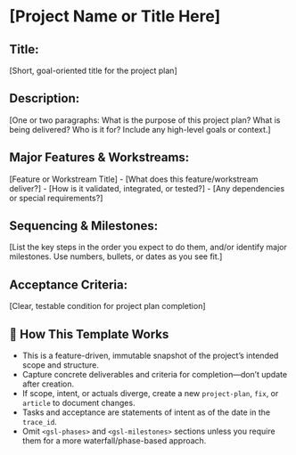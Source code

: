 <gsl-template type="project-plan" trace_id="YYYYMMDDTHHMMSS±HHMM">
<gsl-header>

# [Project Name or Title Here]
</gsl-header>

<gsl-block>
<gsl-label>

## Title:
</gsl-label>
<gsl-title>
[Short, goal-oriented title for the project plan]
</gsl-title>

<gsl-label>

## Description:
</gsl-label>
<gsl-description>
[One or two paragraphs: What is the purpose of this project plan? What is being delivered? Who is it for? Include any high-level goals or context.]
</gsl-description>

<gsl-label>

## Major Features & Workstreams:
</gsl-label>
<gsl-tasks>

<gsl-task>
<gsl-task-title>[Feature or Workstream Title]</gsl-task-title>
<gsl-note>
- [What does this feature/workstream deliver?]
- [How is it validated, integrated, or tested?]
- [Any dependencies or special requirements?]
</gsl-note>
</gsl-task>

<!-- Add more <gsl-task> blocks as needed for each major feature, fix, or workstream -->

</gsl-tasks>

<gsl-label>

## Sequencing & Milestones:
</gsl-label>
<gsl-description>
[List the key steps in the order you expect to do them, and/or identify major milestones. Use numbers, bullets, or dates as you see fit.]
</gsl-description>

<gsl-label>

## Acceptance Criteria:
</gsl-label>
<gsl-acceptance-criteria>
<gsl-criterion>
[Clear, testable condition for project plan completion]
</gsl-criterion>
<!-- Add more <gsl-criterion> blocks as needed -->
</gsl-acceptance-criteria>
</gsl-block>

<gsl-template-guide>

## 📌 How This Template Works

- This is a feature-driven, immutable snapshot of the project’s intended scope and structure.
- Capture concrete deliverables and criteria for completion—don’t update after creation.
- If scope, intent, or actuals diverge, create a new `project-plan`, `fix`, or `article` to document changes.
- Tasks and acceptance are statements of intent as of the date in the `trace_id`.
- Omit `<gsl-phases>` and `<gsl-milestones>` sections unless you require them for a more waterfall/phase-based approach.

</gsl-template-guide>
</gsl-template>
